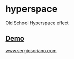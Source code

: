 # hyperspace
Old School Hyperspace effect

## [Demo](https://sergiss.github.io/hyperspace/)

www.sergiosoriano.com
